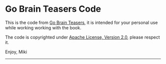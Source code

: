 # Go Brain Teasers Code

This is the code from [Go Brain Teasers][gbt], it is intended for your personal
use while working working with the book.

The code is copyrighted under [Apache License, Version 2.0][apl2], please
respect it.

Enjoy, Miki

---
[apl2]: https://opensource.org/licenses/Apache-2.0
[gbt]: FIXME
